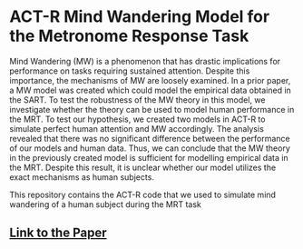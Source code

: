 # ACT-R Mind Wandering Model for the Metronome Response Task

Mind Wandering (MW) is a phenomenon that has drastic implications for performance on tasks requiring sustained attention. Despite this importance, the mechanisms of MW are loosely examined. In a prior paper, a MW model was created which could model the empirical data obtained in the SART. To test the robustness of the MW theory in this model, we investigate whether the theory can be used to model human performance in the MRT. To test our hypothesis, we created two models in ACT-R to simulate perfect human attention and MW accordingly. The analysis revealed that there was no significant difference between the performance of our models and human data. Thus, we can conclude that the MW theory in the previously created model is sufficient for modelling empirical data in the MRT. Despite this result, it is unclear whether our model utilizes the exact mechanisms as human subjects.

This repository contains the ACT-R code that we used to simulate mind wandering of a human subject during the MRT task

## [Link to the Paper](CMP_Research_Paper.pdf)
